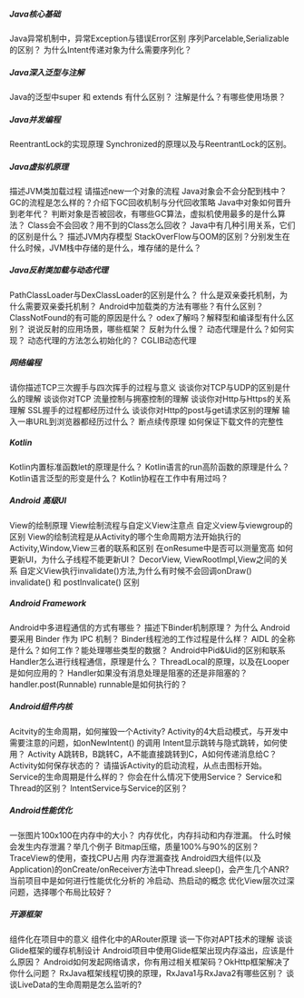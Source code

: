 
##### Java核心基础



Java异常机制中，异常Exception与错误Error区别
序列Parcelable,Serializable的区别？
为什么Intent传递对象为什么需要序列化？

##### Java深入泛型与注解

Java的泛型中super 和 extends 有什么区别？
注解是什么？有哪些使用场景？

##### Java并发编程

ReentrantLock的实现原理
Synchronized的原理以及与ReentrantLock的区别。


##### Java虚拟机原理
描述JVM类加载过程
请描述new一个对象的流程
Java对象会不会分配到栈中？
GC的流程是怎么样的？介绍下GC回收机制与分代回收策略
Java中对象如何晋升到老年代？
判断对象是否被回收，有哪些GC算法，虚拟机使用最多的是什么算法？
Class会不会回收？用不到的Class怎么回收？
Java中有几种引用关系，它们的区别是什么？
描述JVM内存模型
StackOverFlow与OOM的区别？分别发生在什么时候，JVM栈中存储的是什么，堆存储的是什么？

##### Java反射类加载与动态代理
PathClassLoader与DexClassLoader的区别是什么？
什么是双亲委托机制，为什么需要双亲委托机制？
Android中加载类的方法有哪些？有什么区别？
ClassNotFound的有可能的原因是什么？
odex了解吗？解释型和编译型有什么区别？
说说反射的应用场景，哪些框架？
反射为什么慢？
动态代理是什么？如何实现？
动态代理的方法怎么初始化的？
CGLIB动态代理

##### 网络编程
请你描述TCP三次握手与四次挥手的过程与意义
谈谈你对TCP与UDP的区别是什么的理解
谈谈你对TCP 流量控制与拥塞控制的理解
谈谈你对Http与Https的关系理解
SSL握手的过程都经历过什么
谈谈你对Http的post与get请求区别的理解
输入一串URL到浏览器都经历过什么？
断点续传原理
如何保证下载文件的完整性

##### Kotlin
Kotlin内置标准函数let的原理是什么？
Kotlin语言的run高阶函数的原理是什么？
Kotlin语言泛型的形变是什么？
Kotlin协程在工作中有用过吗？

##### Android 高级UI
View的绘制原理
View绘制流程与自定义View注意点
自定义view与viewgroup的区别
View的绘制流程是从Activity的哪个生命周期方法开始执行的
Activity,Window,View三者的联系和区别
在onResume中是否可以测量宽高
如何更新UI，为什么子线程不能更新UI？
DecorView, ViewRootImpl,View之间的关系
自定义View执行invalidate()方法,为什么有时候不会回调onDraw()
invalidate() 和 postInvalicate() 区别

##### Android Framework
Android中多进程通信的方式有哪些？
描述下Binder机制原理？
为什么 Android 要采用 Binder 作为 IPC 机制？
Binder线程池的工作过程是什么样？
AIDL 的全称是什么？如何工作？能处理哪些类型的数据？
Android中Pid&Uid的区别和联系
Handler怎么进行线程通信，原理是什么？
ThreadLocal的原理，以及在Looper是如何应用的？
Handler如果没有消息处理是阻塞的还是非阻塞的？
handler.post(Runnable) runnable是如何执行的？

##### Android组件内核
Acitvity的生命周期，如何摧毁一个Activity?
Activity的4大启动模式，与开发中需要注意的问题，如onNewIntent() 的调用
Intent显示跳转与隐式跳转，如何使用？
Activity A跳转B，B跳转C，A不能直接跳转到C，A如何传递消息给C？
Activity如何保存状态的？
请描诉Activity的启动流程，从点击图标开始。
Service的生命周期是什么样的？
你会在什么情况下使用Service？
Service和Thread的区别？
IntentService与Service的区别？

##### Android性能优化
一张图片100x100在内存中的大小？
内存优化，内存抖动和内存泄漏。
什么时候会发生内存泄漏？举几个例子
Bitmap压缩，质量100%与90%的区别？
TraceView的使用，查找CPU占用
内存泄漏查找
Android四大组件(以及Application)的onCreate/onReceiver方法中Thread.sleep()，会产生几个ANR?
当前项目中是如何进行性能优化分析的
冷启动、热启动的概念
优化View层次过深问题，选择哪个布局比较好？

##### 开源框架
组件化在项目中的意义
组件化中的ARouter原理
谈一下你对APT技术的理解
谈谈Glide框架的缓存机制设计
Android项目中使用Glide框架出现内存溢出，应该是什么原因？
Android如何发起网络请求，你有用过相关框架码？OkHttp框架解决了你什么问题？
RxJava框架线程切换的原理，RxJava1与RxJava2有哪些区别？
谈谈LiveData的生命周期是怎么监听的?
